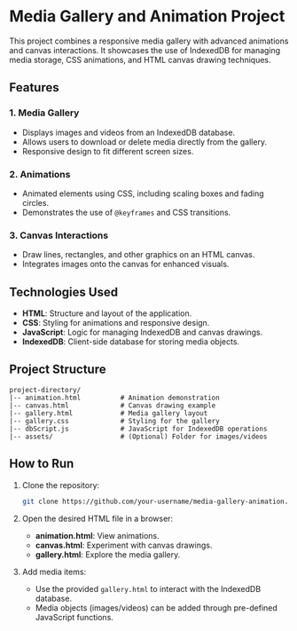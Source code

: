 # Media Gallery and Animation Project

This project combines a responsive media gallery with advanced animations and canvas interactions. It showcases the use of IndexedDB for managing media storage, CSS animations, and HTML canvas drawing techniques.

## Features

### 1. Media Gallery
- Displays images and videos from an IndexedDB database.
- Allows users to download or delete media directly from the gallery.
- Responsive design to fit different screen sizes.

### 2. Animations
- Animated elements using CSS, including scaling boxes and fading circles.
- Demonstrates the use of `@keyframes` and CSS transitions.

### 3. Canvas Interactions
- Draw lines, rectangles, and other graphics on an HTML canvas.
- Integrates images onto the canvas for enhanced visuals.

## Technologies Used

- **HTML**: Structure and layout of the application.
- **CSS**: Styling for animations and responsive design.
- **JavaScript**: Logic for managing IndexedDB and canvas drawings.
- **IndexedDB**: Client-side database for storing media objects.

## Project Structure

```
project-directory/
|-- animation.html          # Animation demonstration
|-- canvas.html             # Canvas drawing example
|-- gallery.html            # Media gallery layout
|-- gallery.css             # Styling for the gallery
|-- dbScript.js             # JavaScript for IndexedDB operations
|-- assets/                 # (Optional) Folder for images/videos
```

## How to Run

1. Clone the repository:
   ```bash
   git clone https://github.com/your-username/media-gallery-animation.git
   ```

2. Open the desired HTML file in a browser:
   - **animation.html**: View animations.
   - **canvas.html**: Experiment with canvas drawings.
   - **gallery.html**: Explore the media gallery.

3. Add media items:
   - Use the provided `gallery.html` to interact with the IndexedDB database.
   - Media objects (images/videos) can be added through pre-defined JavaScript functions.
